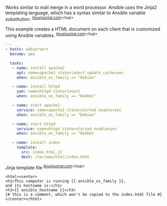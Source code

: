 [https://www.linuxjournal.com/content/ansible-part-iii-playbooks]: https://www.linuxjournal.com/content/ansible-part-iii-playbooks "Ansible, Part III: Playbooks"

Works similar to mail merge in a word processor. Ansible uses the Jinja2 templating language, which has a syntax similar to Ansible variable substitution.
<sup>[linuxjournal.com][https://www.linuxjournal.com/content/ansible-part-iii-playbooks]</sup>

This example creates a HTML document on each client that is customized using Ansible variables. 
<sup>[linuxjournal.com][https://www.linuxjournal.com/content/ansible-part-iii-playbooks]</sup>

```yaml
---
- hosts: webservers
  become: yes

  tasks:
   - name: install apache2
     apt: name=apache2 state=latest update_cache=yes
     when: ansible_os_family == "Debian"

   - name: install httpd
     yum: name=httpd state=latest
     when: ansible_os_family == "RedHat"

   - name: start apache2
     service: name=apache2 state=started enable=yes
     when: ansible_os_family == "Debian"

   - name: start httpd
     service: name=httpd state=started enable=yes
     when: ansible_os_family == "RedHat

   - name: install index
     template:
       src: index.html.j2
       dest: /var/www/html/index.html
```
Jinja template file 
<sup>[linuxjournal.com][https://www.linuxjournal.com/content/ansible-part-iii-playbooks]</sup>
```j2
<html><center>
<h1>This computer is running {{ ansible_os_family }},
and its hostname is:</h1>
<h3>{{ ansible_hostname }}</h3>
{# this is a comment, which won't be copied to the index.html file #}
</center></html>
```
